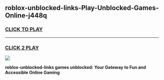 
## roblox-unblocked-links-Play-Unblocked-Games-Online-j448q
<h3>
<a href="https://premium76.site?title=roblox-unblocked-links&ref=25A">CLICK TO PLAY</a></h3>
<hr>

<h3>
<a href="https://premium76.site?title=roblox-unblocked-links&ref=25A">CLICK 2 PLAY</a>
  
</h3>

<a href="https://premium76.site?title=roblox-unblocked-links&ref=25A"><img src="https://clearcache.store/games.png"></a>


**roblox-unblocked-links games unblocked: Your Gateway to Fun and Accessible Online Gaming**
